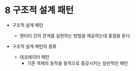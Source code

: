 #  8 구조적 설계 패턴

- 구조적 설계 패턴
  - 엔티티 간의 관계를 실현하는 방법을 제공하는데 중점을 둔다.

- 구조적 설계 패턴의 종류
  - 데코레이터 패턴
    - 기존 객체의 동작을 동적으로 증강시키는 일반적인 패턴
    

